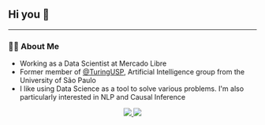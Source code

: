 ## Hi you 👋
---
### 👩‍💻 About Me
- Working as a Data Scientist at Mercado Libre
- Former member of [@TuringUSP](https://github.com/turing-usp), Artificial Intelligence group from the University of São Paulo
- I like using Data Science as a tool to solve various problems. I'm also particularly interested in NLP and Causal Inference

<p align='center'>
</a>
    <a href="https://www.linkedin.com/in/juliapocciotti/">
            <img src="https://img.shields.io/badge/-Julia Pocciotti-0077B5?style=flat&logo=Linkedin&logoColor=white"/>
 </a>
  </a>
    <a href="https://medium.com/@juliapocciotti_54530">
	<img src="https://img.shields.io/badge/-juliapocciotti-black?style=flat&logo=Medium&logoColor=white"/>
    </a>
</p>
